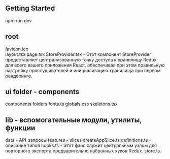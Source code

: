 ## Getting Started

npm run dev

## root

favicon.ico
<br>
layout.tsx
page.tsx
StoreProvider.tsx - Этот компонент StoreProvider предоставляет централизованную точку доступа к хранилищу Redux для всего вашего приложения React, обеспечивая при этом правильную     настройку прослушивателей и инициализацию хранилища при первом рендеринге.

## ui folder - components

components folders
fonts.ts
globals.css
skeletons.tsx

## lib - вспомогательные модули, утилиты, функции 
data - API-запросы
features - slices
createAppSlice.ts
definitions.ts - описание типов
hooks.ts - Этот файл служит центральным узлом для повторного экспорта предварительно набранных хуков Redux.
store.ts







